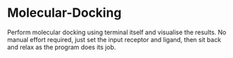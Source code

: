 # Molecular-Docking
Perform molecular docking using terminal itself and visualise the results. No manual effort required, just set the input receptor and ligand, then sit back and relax as the program does its job.
